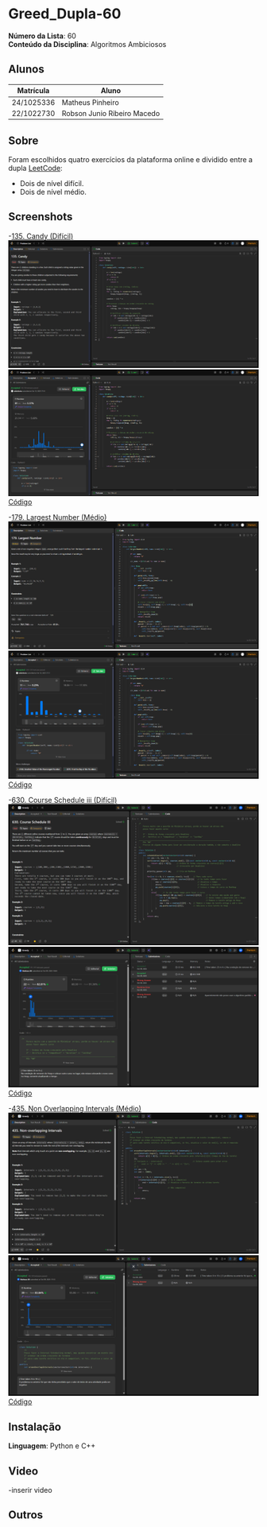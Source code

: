 # Greed_Dupla-60


**Número da Lista**: 60<br>
**Conteúdo da Disciplina**: Algoritmos Ambiciosos<br>

## Alunos
|Matrícula | Aluno |
| -- | -- |
| 24/1025336  |  Matheus Pinheiro |
| 22/1022730   |  Robson Junio Ribeiro Macedo |

## Sobre 
Foram escolhidos quatro exercícios da plataforma online e dividido entre a dupla [LeetCode](https://leetcode.com/):
- Dois de nível difícil.
- Dois de nível médio.


## Screenshots
-[135. Candy (Difícil)](https://leetcode.com/problems/candy/)
![135](assets/135.png)
![](assets/135submitted.png)
[Código](code/135.py)

-[179. Largest Number (Médio)](https://leetcode.com/problems/largest-number/)
![179](assets/179.png)
![](assets/179submitted.png)
[Código](code/179.py)

-[630. Course Schedule iii (Difícil)](https://leetcode.com/problems/course-schedule-iii/)
![630](assets/LeetCode_630_Description.png)
![](assets/LeetCode_630_Submit2.png)
[Código](code/630.cpp)

-[435. Non Overlapping Intervals (Médio)](https://leetcode.com/problems/non-overlapping-intervals/)
![435](assets/LeetCode_435_Description.png)
![](assets/LeetCode_435_Submit.png)
[Código](code/435.cpp)


## Instalação 
**Linguagem**: Python e C++<br> 

## Video
-inserir video

## Outros 


